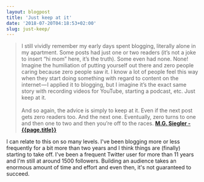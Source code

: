 ```yaml
---
layout: blogpost
title: 'Just keep at it'
date: '2018-07-20T04:18:53+02:00'
slug: just-keep/
---
```

>I still vividly remember my early days spent blogging, literally alone in my apartment. Some posts had just one or two readers (it’s not a joke to insert “hi mom” here, it’s the truth). Some even had none. None! Imagine the humiliation of putting yourself out there and zero people caring because zero people saw it. I know a lot of people feel this way when they start doing something with regard to content on the internet — I applied it to blogging, but I imagine it’s the exact same story with recording videos for YouTube, starting a podcast, etc. Just keep at it.<br /><br />
And so again, the advice is simply to keep at it. Even if the next post gets zero readers too. And the next one. Eventually, zero turns to one and then one to two and then you’re off to the races.
**[M.G. Siegler - {{page.title}}](https://500ish.com/just-keep-at-it-d852a5d8a58b)**

I can relate to this on so many levels. I've been blogging more or less frequently for a bit more than two years and I think things are (finally) starting to take off. I've been a frequent Twitter user for more than 11 years and I'm still at around 1500 followers. Building an audience takes an enormous amount of time and effort and even then, it's not guaranteed to succeed. 
